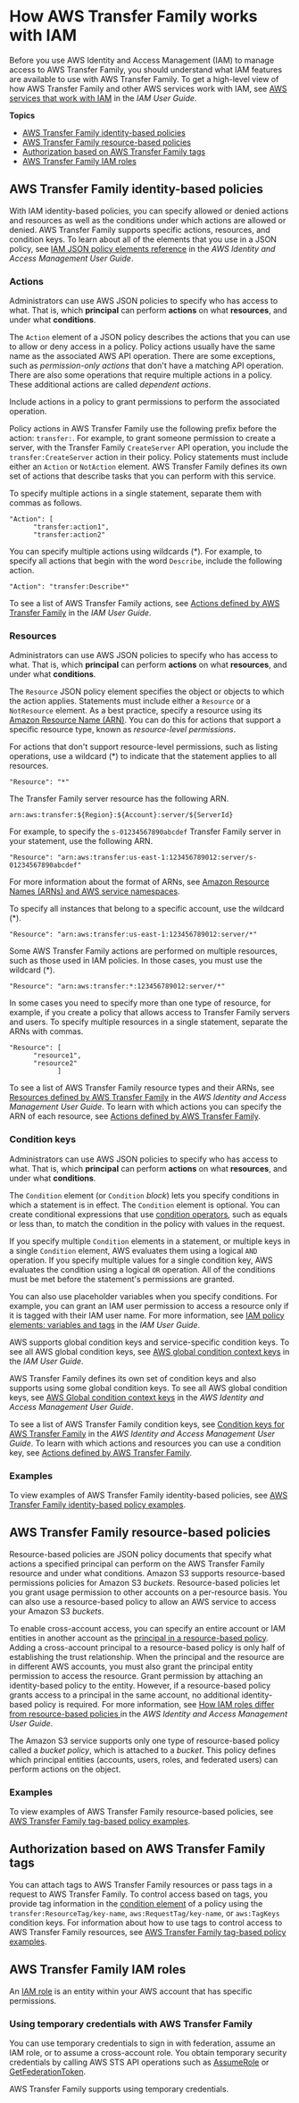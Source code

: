 # How AWS Transfer Family works with IAM<a name="security_iam_service-with-iam"></a>

Before you use AWS Identity and Access Management \(IAM\) to manage access to AWS Transfer Family, you should understand what IAM features are available to use with AWS Transfer Family\. To get a high\-level view of how AWS Transfer Family and other AWS services work with IAM, see [AWS services that work with IAM](https://docs.aws.amazon.com/IAM/latest/UserGuide/reference_aws-services-that-work-with-iam.html) in the *IAM User Guide*\.

**Topics**
+ [AWS Transfer Family identity\-based policies](#security_iam_service-with-iam-id-based-policies)
+ [AWS Transfer Family resource\-based policies](#security_iam_service-with-iam-resource-based-policies)
+ [Authorization based on AWS Transfer Family tags](#security_iam_service-with-iam-tags)
+ [AWS Transfer Family IAM roles](#security_iam_service-with-iam-roles)

## AWS Transfer Family identity\-based policies<a name="security_iam_service-with-iam-id-based-policies"></a>

With IAM identity\-based policies, you can specify allowed or denied actions and resources as well as the conditions under which actions are allowed or denied\. AWS Transfer Family supports specific actions, resources, and condition keys\. To learn about all of the elements that you use in a JSON policy, see [IAM JSON policy elements reference](https://docs.aws.amazon.com/IAM/latest/UserGuide/reference_policies_elements.html) in the *AWS Identity and Access Management User Guide*\.

### Actions<a name="security_iam_service-with-iam-id-based-policies-actions"></a>

Administrators can use AWS JSON policies to specify who has access to what\. That is, which **principal** can perform **actions** on what **resources**, and under what **conditions**\.

The `Action` element of a JSON policy describes the actions that you can use to allow or deny access in a policy\. Policy actions usually have the same name as the associated AWS API operation\. There are some exceptions, such as *permission\-only actions* that don't have a matching API operation\. There are also some operations that require multiple actions in a policy\. These additional actions are called *dependent actions*\.

Include actions in a policy to grant permissions to perform the associated operation\.

 Policy actions in AWS Transfer Family use the following prefix before the action: `transfer:`\. For example, to grant someone permission to create a server, with the Transfer Family `CreateServer` API operation, you include the `transfer:CreateServer` action in their policy\. Policy statements must include either an `Action` or `NotAction` element\. AWS Transfer Family defines its own set of actions that describe tasks that you can perform with this service\.

To specify multiple actions in a single statement, separate them with commas as follows\.

```
"Action": [
      "transfer:action1",
      "transfer:action2"
```

You can specify multiple actions using wildcards \(\*\)\. For example, to specify all actions that begin with the word `Describe`, include the following action\.

```
"Action": "transfer:Describe*"
```



To see a list of AWS Transfer Family actions, see [Actions defined by AWS Transfer Family](https://docs.aws.amazon.com/IAM/latest/UserGuide/list_awstransferforsftp.html#awstransferforsftp-actions-as-permissions) in the *IAM User Guide*\.

### Resources<a name="security_iam_service-with-iam-id-based-policies-resources"></a>

Administrators can use AWS JSON policies to specify who has access to what\. That is, which **principal** can perform **actions** on what **resources**, and under what **conditions**\.

The `Resource` JSON policy element specifies the object or objects to which the action applies\. Statements must include either a `Resource` or a `NotResource` element\. As a best practice, specify a resource using its [Amazon Resource Name \(ARN\)](https://docs.aws.amazon.com/general/latest/gr/aws-arns-and-namespaces.html)\. You can do this for actions that support a specific resource type, known as *resource\-level permissions*\.

For actions that don't support resource\-level permissions, such as listing operations, use a wildcard \(\*\) to indicate that the statement applies to all resources\.

```
"Resource": "*"
```



The Transfer Family server resource has the following ARN\.

```
arn:aws:transfer:${Region}:${Account}:server/${ServerId}
```

For example, to specify the `s-01234567890abcdef` Transfer Family server in your statement, use the following ARN\.

```
"Resource": "arn:aws:transfer:us-east-1:123456789012:server/s-01234567890abcdef"
```

For more information about the format of ARNs, see [Amazon Resource Names \(ARNs\) and AWS service namespaces](https://docs.aws.amazon.com/general/latest/gr/aws-arns-and-namespaces.html)\.

To specify all instances that belong to a specific account, use the wildcard \(\*\)\.

```
"Resource": "arn:aws:transfer:us-east-1:123456789012:server/*"
```

Some AWS Transfer Family actions are performed on multiple resources, such as those used in IAM policies\. In those cases, you must use the wildcard \(\*\)\.

```
"Resource": "arn:aws:transfer:*:123456789012:server/*"
```

In some cases you need to specify more than one type of resource, for example, if you create a policy that allows access to Transfer Family servers and users\. To specify multiple resources in a single statement, separate the ARNs with commas\.

```
"Resource": [
      "resource1",
      "resource2"
            ]
```

To see a list of AWS Transfer Family resource types and their ARNs, see [Resources defined by AWS Transfer Family](https://docs.aws.amazon.com/IAM/latest/UserGuide/list_awstransferforsftp.html#awstransferforsftp-resources-for-iam-policies) in the *AWS Identity and Access Management User Guide*\. To learn with which actions you can specify the ARN of each resource, see [Actions defined by AWS Transfer Family](https://docs.aws.amazon.com/IAM/latest/UserGuide/list_awstransferforsftp.html#awstransferforsftp-actions-as-permissions)\.

### Condition keys<a name="security_iam_service-with-iam-id-based-policies-conditionkeys"></a>

Administrators can use AWS JSON policies to specify who has access to what\. That is, which **principal** can perform **actions** on what **resources**, and under what **conditions**\.

The `Condition` element \(or `Condition` *block*\) lets you specify conditions in which a statement is in effect\. The `Condition` element is optional\. You can create conditional expressions that use [condition operators](https://docs.aws.amazon.com/IAM/latest/UserGuide/reference_policies_elements_condition_operators.html), such as equals or less than, to match the condition in the policy with values in the request\. 

If you specify multiple `Condition` elements in a statement, or multiple keys in a single `Condition` element, AWS evaluates them using a logical `AND` operation\. If you specify multiple values for a single condition key, AWS evaluates the condition using a logical `OR` operation\. All of the conditions must be met before the statement's permissions are granted\.

 You can also use placeholder variables when you specify conditions\. For example, you can grant an IAM user permission to access a resource only if it is tagged with their IAM user name\. For more information, see [IAM policy elements: variables and tags](https://docs.aws.amazon.com/IAM/latest/UserGuide/reference_policies_variables.html) in the *IAM User Guide*\. 

AWS supports global condition keys and service\-specific condition keys\. To see all AWS global condition keys, see [AWS global condition context keys](https://docs.aws.amazon.com/IAM/latest/UserGuide/reference_policies_condition-keys.html) in the *IAM User Guide*\.

AWS Transfer Family defines its own set of condition keys and also supports using some global condition keys\. To see all AWS global condition keys, see [AWS Global condition context keys](https://docs.aws.amazon.com/IAM/latest/UserGuide/reference_policies_condition-keys.html) in the *AWS Identity and Access Management User Guide*\.



To see a list of AWS Transfer Family condition keys, see [Condition keys for AWS Transfer Family](https://docs.aws.amazon.com/IAM/latest/UserGuide/list_awstransferforsftp.html#awstransferforsftp-policy-keys) in the *AWS Identity and Access Management User Guide*\. To learn with which actions and resources you can use a condition key, see [Actions defined by AWS Transfer Family](https://docs.aws.amazon.com/IAM/latest/UserGuide/list_awstransferforsftp.html#awstransferforsftp-actions-as-permissions)\.

### Examples<a name="security_iam_service-with-iam-id-based-policies-examples"></a>



To view examples of AWS Transfer Family identity\-based policies, see [AWS Transfer Family identity\-based policy examples](security_iam_id-based-policy-examples.md)\.

## AWS Transfer Family resource\-based policies<a name="security_iam_service-with-iam-resource-based-policies"></a>

Resource\-based policies are JSON policy documents that specify what actions a specified principal can perform on the AWS Transfer Family resource and under what conditions\. Amazon S3 supports resource\-based permissions policies for Amazon S3 *buckets*\. Resource\-based policies let you grant usage permission to other accounts on a per\-resource basis\. You can also use a resource\-based policy to allow an AWS service to access your Amazon S3 *buckets*\.

To enable cross\-account access, you can specify an entire account or IAM entities in another account as the [principal in a resource\-based policy](https://docs.aws.amazon.com/IAM/latest/UserGuide/reference_policies_elements_principal.html)\. Adding a cross\-account principal to a resource\-based policy is only half of establishing the trust relationship\. When the principal and the resource are in different AWS accounts, you must also grant the principal entity permission to access the resource\. Grant permission by attaching an identity\-based policy to the entity\. However, if a resource\-based policy grants access to a principal in the same account, no additional identity\-based policy is required\. For more information, see [How IAM roles differ from resource\-based policies ](https://docs.aws.amazon.com/IAM/latest/UserGuide/id_roles_compare-resource-policies.html)in the *AWS Identity and Access Management User Guide*\.

The Amazon S3 service supports only one type of resource\-based policy called a **bucket* policy*, which is attached to a *bucket*\. This policy defines which principal entities \(accounts, users, roles, and federated users\) can perform actions on the object\.

### Examples<a name="security_iam_service-with-iam-resource-based-policies-examples"></a>



To view examples of AWS Transfer Family resource\-based policies, see [AWS Transfer Family tag\-based policy examples](security_iam_tag-based-policy-examples.md)\.

## Authorization based on AWS Transfer Family tags<a name="security_iam_service-with-iam-tags"></a>

You can attach tags to AWS Transfer Family resources or pass tags in a request to AWS Transfer Family\. To control access based on tags, you provide tag information in the [condition element](https://docs.aws.amazon.com/IAM/latest/UserGuide/reference_policies_elements_condition.html) of a policy using the `transfer:ResourceTag/key-name`, `aws:RequestTag/key-name`, or `aws:TagKeys` condition keys\. For information about how to use tags to control access to AWS Transfer Family resources, see [AWS Transfer Family tag\-based policy examples](security_iam_tag-based-policy-examples.md)\.

## AWS Transfer Family IAM roles<a name="security_iam_service-with-iam-roles"></a>

An [IAM role](https://docs.aws.amazon.com/IAM/latest/UserGuide/id_roles.html) is an entity within your AWS account that has specific permissions\.

### Using temporary credentials with AWS Transfer Family<a name="security_iam_service-with-iam-roles-tempcreds"></a>

You can use temporary credentials to sign in with federation, assume an IAM role, or to assume a cross\-account role\. You obtain temporary security credentials by calling AWS STS API operations such as [AssumeRole](https://docs.aws.amazon.com/STS/latest/APIReference/API_AssumeRole.html) or [GetFederationToken](https://docs.aws.amazon.com/STS/latest/APIReference/API_GetFederationToken.html)\.

AWS Transfer Family supports using temporary credentials\.